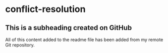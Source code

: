 # conflict-resolution

## This is a subheading created on GitHub

  All of this content added to the readme file has been added from my remote Git repository.
